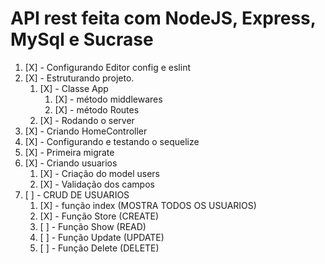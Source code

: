 # API rest feita com NodeJS, Express, MySql e Sucrase

1. [X] - Configurando Editor config e eslint
1. [X] - Estruturando projeto.
    1. [X] - Classe App
        1. [X] - método middlewares
        1. [X] - método Routes
    1.  [X] - Rodando o server
1. [X] - Criando HomeController
1. [X] - Configurando e testando o sequelize
1. [X] - Primeira migrate
1. [X] - Criando usuarios
    1. [X] - Criação do model users
    1. [X] - Validação  dos campos
1. [ ] - CRUD DE USUARIOS
    1. [X] - função index (MOSTRA TODOS OS USUARIOS)
    1. [X] - Função Store (CREATE)
    1. [ ] - Função Show  (READ)
    1. [ ] - Função Update (UPDATE)
    1. [ ] - Função Delete (DELETE)

